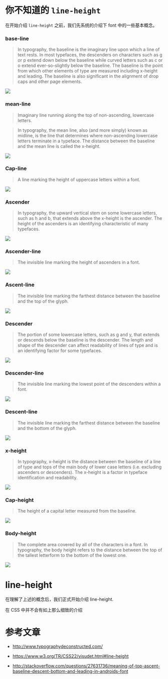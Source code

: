 # 你不知道的 `line-height`

在开始介绍 `line-height` 之前，我们先系统的介绍下 font 中的一些基本概念。

### base-line

> In typography, the baseline is the imaginary line upon which a line of text rests. In most typefaces, the descenders on characters such as g or p extend down below the baseline while curved letters such as c or o extend ever-so-slightly below the baseline. The baseline is the point from which other elements of type are measured including x-height and leading. The baseline is also significant in the alignment of drop caps and other page elements.

![](../resource/baseline-white.gif)

### mean-line

> Imaginary line running along the top of non-ascending, lowercase letters.

> In typography, the mean line, also (and more simply) known as midline, is the line that determines where non-ascending lowercase letters terminate in a typeface. The distance between the baseline and the mean line is called the x-height.

![](../resource/mean-line.gif)

### Cap-line

> A line marking the height of uppercase letters within a font.

![](../resource/cap-line.gif)

### Ascender

> In typography, the upward vertical stem on some lowercase letters, such as h and b, that extends above the x-height is the ascender. The height of the ascenders is an identifying characteristic of many typefaces.

![](../resource/ascender.gif)

### Ascender-line

> The invisible line marking the height of ascenders in a font.

![](../resource/ascender-line.gif)

### Ascent-line

> The invisible line marking the farthest distance between the baseline and the top of the glyph.

![](../resource/ascent-line.gif)

### Descender

> The portion of some lowercase letters, such as g and y, that extends or descends below the baseline is the descender. The length and shape of the descender can affect readability of lines of type and is an identifying factor for some typefaces.

![](../resource/descender.gif)

### Descender-line

> The invisible line marking the lowest point of the descenders within a font.

![](../resource/descender-line.gif)

### Descent-line

> The invisible line marking the farthest distance between the baseline and the bottom of the glyph.

![](../resource/descent-line.gif)

### x-height

> In typography, x-height is the distance between the baseline of a line of type and tops of the main body of lower case letters (i.e. excluding ascenders or descenders). The x-height is a factor in typeface identification and readability.

![](../resource/x-height.gif)

### Cap-height

> The height of a capital letter measured from the baseline.

![](../resource/cap-height.gif)

### Body-height

> The complete area covered by all of the characters in a font. In typography, the body height refers to the distance between the top of the tallest letterform to the bottom of the lowest one.

![](../resource/body-height.gif)

# line-height

在理解了上述的概念后，我们正式开始介绍 line-height.

在 CSS 中并不会有如上那么细致的介绍

# 参考文章

* <http://www.typographydeconstructed.com/>

* <https://www.w3.org/TR/CSS22/visudet.html#line-height>

* <http://stackoverflow.com/questions/27631736/meaning-of-top-ascent-baseline-descent-bottom-and-leading-in-androids-font>